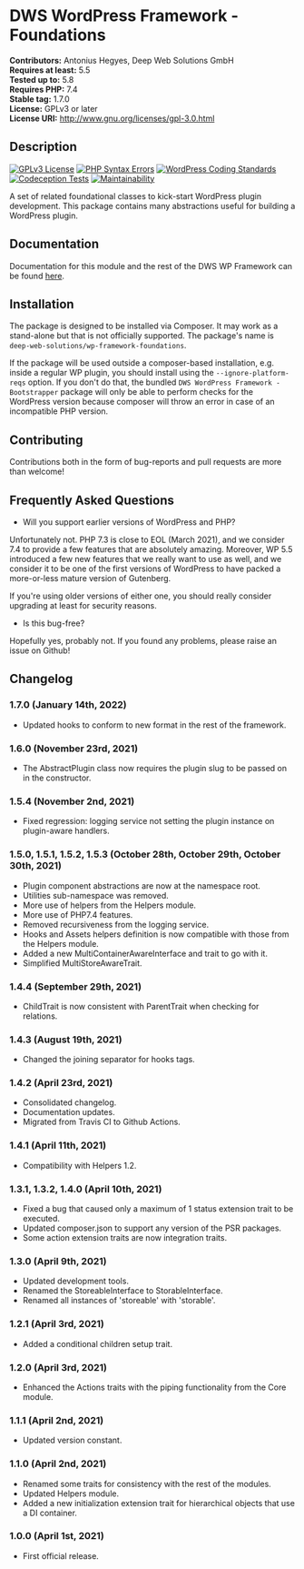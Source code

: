 # DWS WordPress Framework - Foundations

**Contributors:** Antonius Hegyes, Deep Web Solutions GmbH  
**Requires at least:** 5.5  
**Tested up to:** 5.8  
**Requires PHP:** 7.4  
**Stable tag:** 1.7.0  
**License:** GPLv3 or later  
**License URI:** http://www.gnu.org/licenses/gpl-3.0.html  


## Description 

[![GPLv3 License](https://img.shields.io/badge/License-GPL%20v3-yellow.svg)](https://opensource.org/licenses/)
[![PHP Syntax Errors](https://github.com/deep-web-solutions/wordpress-framework-foundations/actions/workflows/php-syntax-errors.yml/badge.svg)](https://github.com/deep-web-solutions/wordpress-framework-foundations/actions/workflows/php-syntax-errors.yml)
[![WordPress Coding Standards](https://github.com/deep-web-solutions/wordpress-framework-foundations/actions/workflows/wordpress-coding-standards.yml/badge.svg)](https://github.com/deep-web-solutions/wordpress-framework-foundations/actions/workflows/wordpress-coding-standards.yml)
[![Codeception Tests](https://github.com/deep-web-solutions/wordpress-framework-foundations/actions/workflows/codeception-tests.yml/badge.svg)](https://github.com/deep-web-solutions/wordpress-framework-foundations/actions/workflows/codeception-tests.yml)
[![Maintainability](https://api.codeclimate.com/v1/badges/75fcacbb8919d442a664/maintainability)](https://codeclimate.com/github/deep-web-solutions/wordpress-framework-foundations/maintainability)

A set of related foundational classes to kick-start WordPress plugin development. This package contains many abstractions useful
for building a WordPress plugin.


## Documentation

Documentation for this module and the rest of the DWS WP Framework can be found [here](https://framework.deep-web-solutions.com/foundations-module/motivation-and-how-to-use).


## Installation

The package is designed to be installed via Composer. It may work as a stand-alone but that is not officially supported.
The package's name is `deep-web-solutions/wp-framework-foundations`.

If the package will be used outside a composer-based installation, e.g. inside a regular WP plugin, you should install
using the `--ignore-platform-reqs` option. If you don't do that, the bundled `DWS WordPress Framework - Bootstrapper` package
will only be able to perform checks for the WordPress version because composer will throw an error in case of an incompatible PHP version.


## Contributing 

Contributions both in the form of bug-reports and pull requests are more than welcome!


## Frequently Asked Questions 

- Will you support earlier versions of WordPress and PHP?

Unfortunately not. PHP 7.3 is close to EOL (March 2021), and we consider 7.4 to provide a few features that are absolutely amazing.
Moreover, WP 5.5 introduced a few new features that we really want to use as well, and we consider it to be one of the first versions
of WordPress to have packed a more-or-less mature version of Gutenberg.

If you're using older versions of either one, you should really consider upgrading at least for security reasons.

- Is this bug-free?

Hopefully yes, probably not. If you found any problems, please raise an issue on Github!


## Changelog 

### 1.7.0 (January 14th, 2022)
* Updated hooks to conform to new format in the rest of the framework.

### 1.6.0 (November 23rd, 2021)
* The AbstractPlugin class now requires the plugin slug to be passed on in the constructor.

### 1.5.4 (November 2nd, 2021)
* Fixed regression: logging service not setting the plugin instance on plugin-aware handlers.

### 1.5.0, 1.5.1, 1.5.2, 1.5.3 (October 28th, October 29th, October 30th, 2021)
* Plugin component abstractions are now at the namespace root.
* Utilities sub-namespace was removed.
* More use of helpers from the Helpers module.
* More use of PHP7.4 features.
* Removed recursiveness from the logging service.
* Hooks and Assets helpers definition is now compatible with those from the Helpers module.
* Added a new MultiContainerAwareInterface and trait to go with it.
* Simplified MultiStoreAwareTrait.

### 1.4.4 (September 29th, 2021)
* ChildTrait is now consistent with ParentTrait when checking for relations.

### 1.4.3 (August 19th, 2021)
* Changed the joining separator for hooks tags.

### 1.4.2 (April 23rd, 2021)
* Consolidated changelog.
* Documentation updates.
* Migrated from Travis CI to Github Actions.

### 1.4.1 (April 11th, 2021)
* Compatibility with Helpers 1.2.

### 1.3.1, 1.3.2, 1.4.0 (April 10th, 2021)
* Fixed a bug that caused only a maximum of 1 status extension trait to be executed.
* Updated composer.json to support any version of the PSR packages.
* Some action extension traits are now integration traits.

### 1.3.0 (April 9th, 2021)
* Updated development tools.
* Renamed the StoreableInterface to StorableInterface.
* Renamed all instances of 'storeable' with 'storable'.

### 1.2.1 (April 3rd, 2021)
* Added a conditional children setup trait.

### 1.2.0 (April 3rd, 2021)
* Enhanced the Actions traits with the piping functionality from the Core module.

### 1.1.1 (April 2nd, 2021)
* Updated version constant.

### 1.1.0 (April 2nd, 2021)
* Renamed some traits for consistency with the rest of the modules.
* Updated Helpers module.
* Added a new initialization extension trait for hierarchical objects that use a DI container.

### 1.0.0 (April 1st, 2021) 
* First official release.